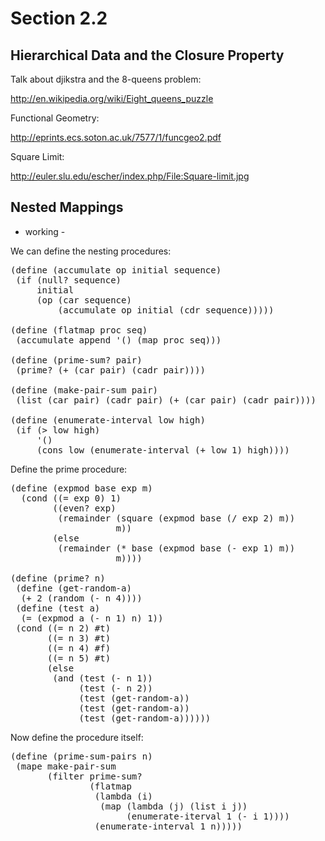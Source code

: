 Section 2.2
=========== 

Hierarchical Data and the Closure Property
------------------------------------------ 

Talk about djikstra and the 8-queens problem:

http://en.wikipedia.org/wiki/Eight_queens_puzzle

Functional Geometry:

http://eprints.ecs.soton.ac.uk/7577/1/funcgeo2.pdf

Square Limit:

http://euler.slu.edu/escher/index.php/File:Square-limit.jpg

Nested Mappings
--------------- 

- working -

We can define the nesting procedures:

<pre>
(define (accumulate op initial sequence)
 (if (null? sequence)
     initial
     (op (car sequence)
         (accumulate op initial (cdr sequence)))))

(define (flatmap proc seq)
 (accumulate append '() (map proc seq)))

(define (prime-sum? pair)
 (prime? (+ (car pair) (cadr pair))))

(define (make-pair-sum pair)
 (list (car pair) (cadr pair) (+ (car pair) (cadr pair))))

(define (enumerate-interval low high)
 (if (> low high)
     '()
     (cons low (enumerate-interval (+ low 1) high))))
</pre>

Define the prime procedure:

<pre>
(define (expmod base exp m)
  (cond ((= exp 0) 1)
        ((even? exp) 
         (remainder (square (expmod base (/ exp 2) m))
                    m))
        (else
         (remainder (* base (expmod base (- exp 1) m))
                    m))))

(define (prime? n)
 (define (get-random-a)
  (+ 2 (random (- n 4))))
 (define (test a)
  (= (expmod a (- n 1) n) 1))
 (cond ((= n 2) #t)
       ((= n 3) #t)
       ((= n 4) #f)
       ((= n 5) #t)
       (else 
        (and (test (- n 1))
             (test (- n 2))
             (test (get-random-a))
             (test (get-random-a))
             (test (get-random-a))))))
</pre>

Now define the procedure itself:

<pre>
(define (prime-sum-pairs n)
 (mape make-pair-sum
       (filter prime-sum?
               (flatmap
                (lambda (i)
                 (map (lambda (j) (list i j))
                      (enumerate-iterval 1 (- i 1))))
                (enumerate-interval 1 n)))))
</pre>